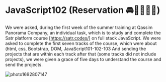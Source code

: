 # JavaScript102 (Reservation 🚘🙎‍♂️👨‍✈️) 

We were asked, during the first week of the summer training at Qassim Panorama Company, an individual task, which is to study and complete 
the Satr platform course [https://satr.codes/] on full stack JavaScript. We were asked to complete the first seven tracks of the course,
which were about (html, css, Bootstrap, DOM, JavaScript101-102-103 And sending the projects that are within each track after that (some tracks did not include projects), 
we were given a grace of five days to understand the course and send the projects.


![photo1692807147](https://github.com/sarahmohammed1234/JavaScript102/assets/94794262/3268342b-bd66-443a-8d01-5814896f82b1)
